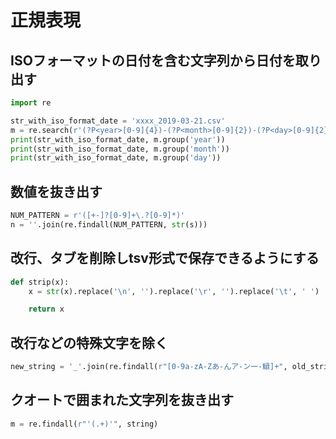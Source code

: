 # 正規表現

## ISOフォーマットの日付を含む文字列から日付を取り出す

```python
import re

str_with_iso_format_date = 'xxxx_2019-03-21.csv'
m = re.search(r'(?P<year>[0-9]{4})-(?P<month>[0-9]{2})-(?P<day>[0-9]{2})', str_with_iso_format_date)
print(str_with_iso_format_date, m.group('year'))
print(str_with_iso_format_date, m.group('month'))
print(str_with_iso_format_date, m.group('day'))
```

## 数値を抜き出す

```python
NUM_PATTERN = r'([+-]?[0-9]+\.?[0-9]*)'
n = ''.join(re.findall(NUM_PATTERN, str(s)))
```

## 改行、タブを削除しtsv形式で保存できるようにする

```python
def strip(x):
    x = str(x).replace('\n', '').replace('\r', '').replace('\t', ' ')

    return x
```

## 改行などの特殊文字を除く

```python
new_string = '_'.join(re.findall(r"[0-9a-zA-Zあ-んア-ン一-鿐]+", old_string))
```

## クオートで囲まれた文字列を抜き出す

```python
m = re.findall(r"'(.+)'", string)
```
